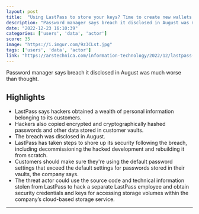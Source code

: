 ```yaml
---
layout: post
title:  "Using LastPass to store your keys? Time to create new wallets and transfer all your coins"
description: "Password manager says breach it disclosed in August was much worse than thought."
date: "2022-12-23 16:10:39"
categories: ['users', 'data', 'actor']
score: 35
image: "https://i.imgur.com/9z3CLst.jpg"
tags: ['users', 'data', 'actor']
link: "https://arstechnica.com/information-technology/2022/12/lastpass-says-hackers-have-obtained-vault-data-and-a-wealth-of-customer-info/"
---
```


Password manager says breach it disclosed in August was much worse than thought.

## Highlights

- LastPass says hackers obtained a wealth of personal information belonging to its customers.
- Hackers also copied encrypted and cryptographically hashed passwords and other data stored in customer vaults.
- The breach was disclosed in August.
- LastPass has taken steps to shore up its security following the breach, including decommissioning the hacked development and rebuilding it from scratch.
- Customers should make sure they're using the default password settings that exceed the default settings for passwords stored in their vaults, the company says.
- The threat actor could use the source code and technical information stolen from LastPass to hack a separate LastPass employee and obtain security credentials and keys for accessing storage volumes within the company’s cloud-based storage service.

---
